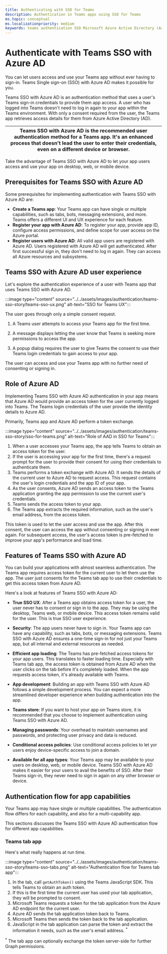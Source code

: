 ```yaml
---
title: Authenticating with SSO for Teams
description: Authentication in Teams apps using SSO for Teams
ms.topic: conceptual
ms.localizationpriority: medium
keywords: teams authentication SSO Microsoft Azure Active Directory (Azure AD), username, password
---
```

# Authenticate with Teams SSO with Azure AD

You can let users access and use your Teams app without ever having to sign-in. Teams Single sign-on (SSO) with Azure AD makes it possible for you.

Teams SSO with Azure AD is an authentication method that uses a user's Teams sign-in credentials to provide them app access. A user who has logged into Teams doesn't need to log in again to your app within the Teams environment. With only a consent required from the user, the Teams app retrieves access details for them from Azure Active Directory (AD).

| Teams SSO with Azure AD is the recommended user authentication method for a Teams app. It's an enhanced process that doesn't lead the user to enter their credentials, even on a different device or browser. |
|--- |

Take the advantage of Teams SSO with Azure AD to let your app users access and use your app on desktop, web, or mobile device.

## Prerequisites for Teams SSO with Azure AD

Some prerequisites for implementing authentication with Teams SSO with Azure AD are:

- **Create a Teams app**: Your Teams app can have single or multiple capabilities, such as tabs, bots, messaging extensions, and more. Teams offers a different UI and UX experience for each feature.
- **Register your app with Azure AD**: To register your app, provide app ID, configure access permissions, and define scope for user access on the Azure portal.
- **Register users with Azure AD**: All valid app users are registered with Azure AD. Users registered with Azure AD will get authenticated. After first successful sign in, they don't need to log in again. They can access all Azure resources and subsystems.

## Teams SSO with Azure AD user experience

Let's explore the authentication experience of a user with Teams app that uses Teams SSO with Azure AD.

:::image type="content" source="../../assets/images/authentication/teams-sso-story/teams-sso-ux.png" alt-text="SSO for Teams UX":::

The user goes through only a simple consent request.

1. A Teams user attempts to access your Teams app for the first time.

1. A message displays letting the user know that Teams is seeking more permissions to access the app.

1. A popup dialog requires the user to give Teams the consent to use their Teams login credentials to gain access to your app.

The user can access and use your Teams app with no further need of consenting or signing in.

## Role of Azure AD

Implementing Teams SSO with Azure AD authentication in your app means that Azure AD would provide an access token for the user currently logged into Teams. The Teams login credentials of the user provide the identity details to Azure AD.

Primarily, Teams app and Azure AD perform a token exchange.

:::image type="content" source="../../assets/images/authentication/teams-sso-story/sso-for-teams.png" alt-text="Role of AAD in SSO for Teams":::

1. When a user accesses your Teams app, the app tells Teams to obtain an access token for the user.
1. If the user is accessing your app for the first time, there's a request prompt for the user to provide their consent for using their credentials to authenticate them.
1. Teams performs a token exchange with Azure AD. It sends the details of the current user to Azure AD to request access. This request contains the user's login credentials and the app ID of your app.
1. As the user consents, Azure AD sends an access token to the Teams application granting the app permission to use the current user's credentials.
1. Teams sends the access token to your app.
1. The Teams app extracts the required information, such as the user's email address, from the access token.

This token is used to let the user access and use the app. After this consent, the user can access the app without consenting or signing in ever again. For subsequent access, the user's access token is pre-fetched to improve your app's performance and load time.

## Features of Teams SSO with Azure AD

You can build your applications with almost seamless authentication. The Teams app requires access token for the current user to let them use the app. The user just consents for the Teams tab app to use their credentials to get this access token from Azure AD.

Here's a look at features of Teams SSO with Azure AD:

- **True SSO UX**: After a Teams app obtains access token for a user, the user never has to consent or sign in to the app. They may be using the desktop, Teams web, or mobile device. This access token remains valid for the user. This is true SSO user experience.

- **Security**: The app users never have to sign in. Your Teams app can have any capability, such as tabs, bots, or messaging extensions. Teams SSO with Azure AD ensures a one-time sign-in for not just your Teams app, but all internal and external resources as needed.

- **Efficient app loading**: The Teams has pre-fetched access tokens for your app users. This translates to faster loading time. Especially with Teams tab app, the access token is obtained from Azure AD when the user clicks on the tab before it's completely loaded. When the app requests access token, it's already available with Teams.

- **App development**: Building an app with Teams SSO with Azure AD follows a simple development process. You can expect a more streamlined developer experience when building authentication into the app.

- **Teams store**: If you want to host your app on Teams store, it is recommended that you choose to implement authentication using Teams SSO with Azure AD.

- **Managing passwords**: Your overhead to maintain usernames and passwords, and protecting user privacy and data is reduced.

- **Conditional access policies**: Use conditional access policies to let yor users enjoy device-specific access to join a domain.

- **Available for all app types**: Your Teams app may be available to your users on desktop, web, or mobile device. Teams SSO with Azure AD makes it easier for your users to avail the benefits of SSO. After their Teams sign-in, they never need to sign in again on any other browser or device.

<!--
- **Personalized user experience**: App users often use the same set of apps and resources. When Azure AD manages your user's identity, each user can have a personalized experience based on their commonly used apps. -->

## Authentication flow for app capabilities

Your Teams app may have single or multiple capabilities. The authentication flow differs for each capability, and also for a multi-capability app.

This sections discusses the Teams SSO with Azure AD authentication flow for different app capabilities.

### Teams tab app

Here's what really happens at run time.

:::image type="content" source="../../assets/images/authentication/teams-sso-story/teams-sso-tabs.png" alt-text="Authentication flow for Teams tab app":::

1. In the tab, call `getAuthToken()` using the Teams JavaScript SDK. This tells Teams to obtain an auth token.
1. If this is the first time the current user has used your tab application, they will be prompted to consent.
1. Microsoft Teams requests a token for the tab application from the Azure AD endpoint for the current user.
1. Azure AD sends the tab application token back to Teams.
1. Microsoft Teams then sends the token back to the tab application.
1. JavaScript in the tab application can parse the token and extract the information it needs, such as the user's email address. <sup>*</sup>

<sup>*</sup> The tab app can optionally exchange the token server-side for further Graph permissions.
